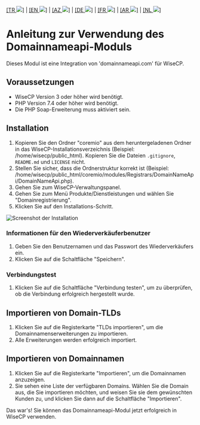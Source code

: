 [[TR ![](https://github.com/domainreseller/wisecp-dna/assets/118720541/3ae7f50e-2763-4bf9-8060-c3dd3e321ff9)]](README.md)
| [[EN ![](https://github.com/domainreseller/wisecp-dna/assets/118720541/654290e2-e8a0-40f8-b816-59fe7ae94418)]](README-EN.md)
| [[AZ ![](https://github.com/domainreseller/wisecp-dna/assets/118720541/c5b30741-8f16-4f89-901e-37d63e9376a7)]](README-AZ.md)
| [[DE  ![](https://github.com/domainreseller/wisecp-dna/assets/118720541/c2416f16-08c2-433e-b22b-f8b72c979090)]](README-DE.md)
 | [[FR  ![](https://github.com/domainreseller/wisecp-dna/assets/118720541/a5e20dc0-d47e-4ce7-bd97-6d4ba80ddc18)]](README-FR.md)
 | [[AR  ![](https://github.com/domainreseller/wisecp-dna/assets/118720541/8e4b474b-2be3-4323-99ff-f2e90aa4142d)]](README-AR.md)
 | [[NL  ![](https://github.com/domainreseller/wisecp-dna/assets/118720541/ed7fe0e5-3775-40f3-bd71-c974de88a50d)]](README-NL.md) 

# Anleitung zur Verwendung des Domainnameapi-Moduls

Dieses Modul ist eine Integration von 'domainnameapi.com' für WiseCP.


## Voraussetzungen

- WiseCP Version 3 oder höher wird benötigt.
- PHP Version 7.4 oder höher wird benötigt.
- Die PHP Soap-Erweiterung muss aktiviert sein.

## Installation

1. Kopieren Sie den Ordner "coremio" aus dem heruntergeladenen Ordner in das WiseCP-Installationsverzeichnis (Beispiel: /home/wisecp/public_html). Kopieren Sie die Dateien `.gitignore`, `README.md` und `LICENSE` nicht.
2. Stellen Sie sicher, dass die Ordnerstruktur korrekt ist (Beispiel: /home/wisecp/public_html/coremio/modules/Registrars/DomainNameApi/DomainNameApi.php).
3. Gehen Sie zum WiseCP-Verwaltungspanel.
4. Gehen Sie zum Menü Produkte/Dienstleistungen und wählen Sie "Domainregistrierung".
5. Klicken Sie auf den Installations-Schritt.

![Screenshot der Installation](https://github.com/domainreseller/wisecp-dna/assets/118720541/0cc8cca1-980e-4ae2-928a-28a809da87eb)

### Informationen für den Wiederverkäuferbenutzer

1. Geben Sie den Benutzernamen und das Passwort des Wiederverkäufers ein.
2. Klicken Sie auf die Schaltfläche "Speichern".

### Verbindungstest

1. Klicken Sie auf die Schaltfläche "Verbindung testen", um zu überprüfen, ob die Verbindung erfolgreich hergestellt wurde.

## Importieren von Domain-TLDs

1. Klicken Sie auf die Registerkarte "TLDs importieren", um die Domainnamenserweiterungen zu importieren.
2. Alle Erweiterungen werden erfolgreich importiert.

## Importieren von Domainnamen

1. Klicken Sie auf die Registerkarte "Importieren", um die Domainnamen anzuzeigen.
2. Sie sehen eine Liste der verfügbaren Domains. Wählen Sie die Domain aus, die Sie importieren möchten, und weisen Sie sie dem gewünschten Kunden zu, und klicken Sie dann auf die Schaltfläche "Importieren".

Das war's! Sie können das Domainnameapi-Modul jetzt erfolgreich in WiseCP verwenden.
